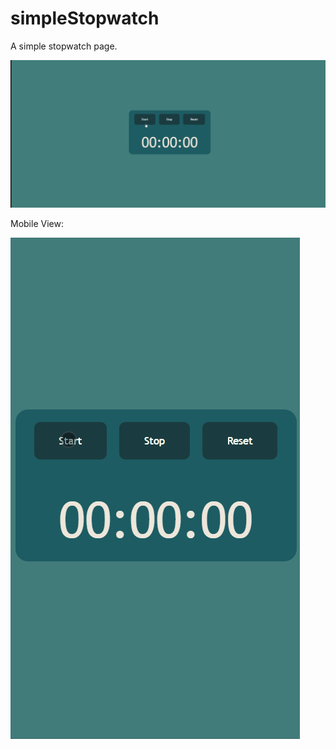# simpleStopwatch
A simple stopwatch page.

![Stopwatch Preview](/Stopwatch1.gif)

Mobile View:

![Stopwatch Preview](/Stopwatch2.gif)
